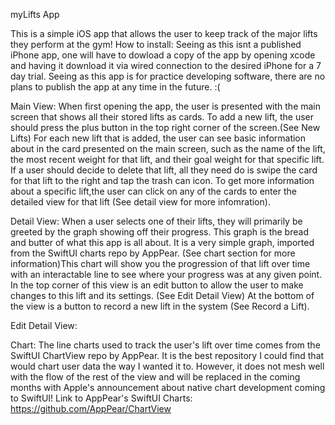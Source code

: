 myLifts App

This is a simple iOS app that allows the user to keep track of the major lifts they perform at the gym!
How to install:
  Seeing as this isnt a published iPhone app, one will have to dowload a copy of the app by opening xcode and having it download it via wired connection to 
  the desired iPhone for a 7 day trial. Seeing as this app is for practice developing software, there are no plans to publish the app at any time in the
  future. :(

Main View:
  When first opening the app, the user is presented with the main screen that shows all their stored lifts as cards. To add a new lift,
  the user should press the plus button in the top right corner of the screen.(See New Lifts) For each new lift that is added, the user
  can see basic information about in the card presented on the main screen, such as the name of the lift, the most recent weight for that lift, and their
  goal weight for that specific lift. If a user should decide to delete that lift, all they need do is swipe the card for that lift to the right and tap
  the trash can icon. To get more information about a specific lift,the user can click on any of the cards to enter the detailed view for that lift (See
  detail view for more infomration).

Detail View:
  When a user selects one of their lifts, they will primarily be greeted by the graph showing off their progress. This graph is the bread and butter of
  what this app is all about. It is a very simple graph, imported from the SwiftUI charts repo by AppPear. (See chart section for more information)This
  chart will show you the progression of that lift over time with an interactable line to see where your progress was at any given point. In the top corner
  of this view is an edit button to allow the user to make changes to this lift and its settings. (See Edit Detail View) At the bottom of the view is a
  button to record a new lift in the system (See Record a Lift).
  
Edit Detail View:
  
  
Chart:
  The line charts used to track the user's lift over time comes from the SwiftUI ChartView repo by AppPear. It is the best repository I could find that
  would chart user data the way I wanted it to. However, it does not mesh well with the flow of the rest of the view and will be replaced in the coming
  months with Apple's announcement about native chart development coming to SwiftUI!
  Link to AppPear's SwiftUI Charts:   https://github.com/AppPear/ChartView
